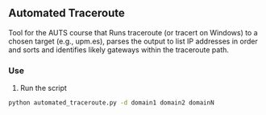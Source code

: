 ## Automated Traceroute

Tool for the AUTS course that Runs traceroute (or tracert on Windows) to a chosen target (e.g., upm.es), parses the output to list IP addresses in order and sorts and identifies likely gateways within the traceroute path.

### Use

1. Run the script

```sh
python automated_traceroute.py -d domain1 domain2 domainN
```
